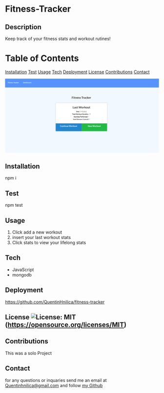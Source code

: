 # Fitness-Tracker

  ## Description
  Keep track of your fitness stats and workout rutines!

  # Table of Contents
 [Installation](#install)
 [Test](#test)
 [Usage](#usage)
 [Tech](#tech)
 [Deployment](#deployment)
 [License](#license)
 [Contributions](#contributions)
 [Contact](#contact)

![image](Fitness-Tracker.png)
  ## Installation
  npm i
  
  ## Test
  npm test

  ## Usage
  1. Click add a new workout
  2. insert your last workout stats
  3. Click stats to view your lifelong stats

  ## Tech
  - JavaScript
  - mongodb

  ## Deployment
  https://github.com/QuentinHnilica/fitness-tracker

  ## License ![License: MIT](https://img.shields.io/badge/License-MIT-yellow.svg) (https://opensource.org/licenses/MIT)

  ## Contributions
  This was a solo Project
  
  ## Contact
  for any questions or inquaries send me an email at Quentinhnilica@gmail.com and follow [my Github](https://www.github.com/quentinhnilica)
